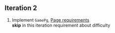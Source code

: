 ## Iteration 2

1. Implement `GamePg`, [Page requirements](../pages/game.md)  
**skip** in this iteration requirement about difficulty